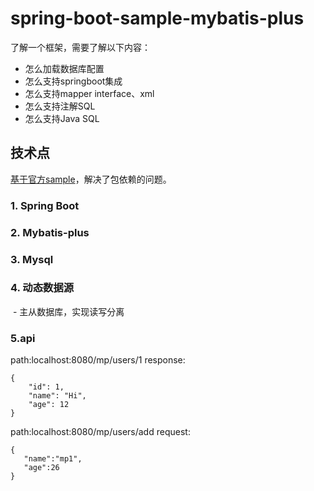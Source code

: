 # spring-boot-sample-mybatis-plus

了解一个框架，需要了解以下内容：
- 怎么加载数据库配置
- 怎么支持springboot集成
- 怎么支持mapper interface、xml
- 怎么支持注解SQL
- 怎么支持Java SQL


## 技术点

[基于官方sample](https://github.com/baomidou/dynamic-datasource-spring-boot-starter)，解决了包依赖的问题。

### 1. Spring Boot
### 2. Mybatis-plus
### 3. Mysql
### 4. 动态数据源 

​	- 主从数据库，实现读写分离

    
### 5.api

path:localhost:8080/mp/users/1
response:
```$java
{
    "id": 1,
    "name": "Hi",
    "age": 12
}
```
path:localhost:8080/mp/users/add
 request:
 ```$java
{
	"name":"mp1",
	"age":26
}
 ```
````java

````